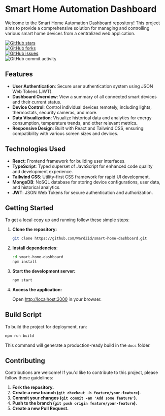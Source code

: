 # Smart Home Automation Dashboard

Welcome to the Smart Home Automation Dashboard repository! This project aims to provide a comprehensive solution for managing and controlling various smart home devices from a centralized web application.

[![GitHub stars](https://img.shields.io/github/stars/WardZid/smart-home-dashboard)](https://github.com/WardZid/smart-home-dashboard/stargazers)\
[![GitHub forks](https://img.shields.io/github/forks/WardZid/smart-home-dashboard)](https://github.com/WardZid/smart-home-dashboard/network)\
[![GitHub issues](https://img.shields.io/github/issues/WardZid/smart-home-dashboard)](https://github.com/WardZid/smart-home-dashboard/issues)\
![GitHub commit activity](https://img.shields.io/github/commit-activity/w/WardZid/smart-home-dashboard)

## Features

- **User Authentication**: Secure user authentication system using JSON Web Tokens (JWT).
- **Dashboard Overview**: View a summary of all connected smart devices and their current status.
- **Device Control**: Control individual devices remotely, including lights, thermostats, security cameras, and more.
- **Data Visualization**: Visualize historical data and analytics for energy consumption, temperature trends, and other relevant metrics.
- **Responsive Design**: Built with React and Tailwind CSS, ensuring compatibility with various screen sizes and devices.

## Technologies Used

- **React**: Frontend framework for building user interfaces.
- **TypeScript**: Typed superset of JavaScript for enhanced code quality and development experience.
- **Tailwind CSS**: Utility-first CSS framework for rapid UI development.
- **MongoDB**: NoSQL database for storing device configurations, user data, and historical analytics.
- **JWT**: JSON Web Tokens for secure authentication and authorization.

## Getting Started

To get a local copy up and running follow these simple steps:

1. **Clone the repository:**

    ```bash
    git clone https://github.com/WardZid/smart-home-dashboard.git
    ```

2. **Install dependencies:**

    ```bash
    cd smart-home-dashboard
    npm install
    ```
    
3. **Start the development server:**

    ```bash
    npm start
    ```

4. **Access the application:**

    Open [http://localhost:3000](http://localhost:3000) in your browser.

## Build Script

To build the project for deployment, run:

```bash
npm run build
```
This command will generate a production-ready build in the `docs` folder.

## Contributing

Contributions are welcome! If you'd like to contribute to this project, please follow these guidelines:

1. **Fork the repository.**
2. **Create a new branch (`git checkout -b feature/your-feature`).**
3. **Commit your changes (`git commit -am 'Add some feature'`).**
4. **Push to the branch (`git push origin feature/your-feature`).**
5. **Create a new Pull Request.**
